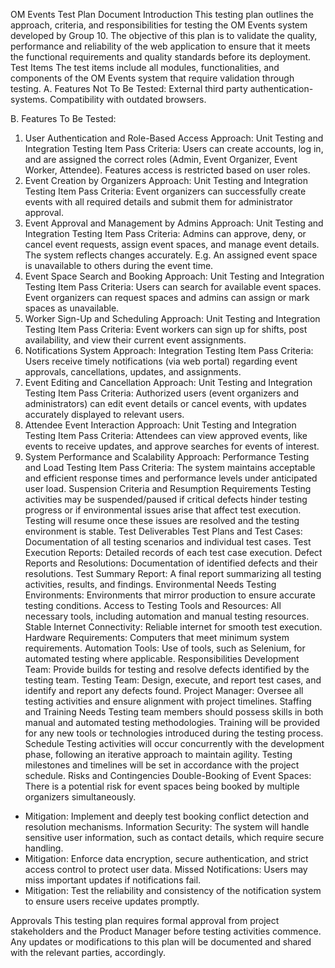 OM Events 
Test Plan Document 
Introduction 
This testing plan outlines the approach, criteria, and responsibilities for testing the OM Events system developed by Group 10. The objective of this plan is to validate the quality, performance and reliability of the web application to ensure that it meets the functional requirements and quality standards before its deployment. 
Test Items 
The test items include all modules, functionalities, and components of the OM Events system that require validation through testing. 
A. Features Not To Be Tested: 
External third party authentication-systems.
Compatibility with outdated browsers.

B. Features To Be Tested: 
1. User Authentication and Role-Based Access 
Approach: Unit Testing and Integration Testing
Item Pass Criteria: Users can create accounts, log in, and are assigned the correct roles (Admin, Event Organizer, Event Worker, Attendee). Features access is restricted based on user roles. 
2. Event Creation by Organizers 
Approach: Unit Testing and Integration Testing 
Item Pass Criteria: Event organizers can successfully create events with all required details and submit them for administrator approval. 
3. Event Approval and Management by Admins 
Approach: Unit Testing and Integration Testing 
Item Pass Criteria: Admins can approve, deny, or cancel event requests, assign event spaces, and manage event details. The system reflects changes accurately. E.g. An assigned event space is unavailable to others during the event time. 
4. Event Space Search and Booking 
Approach: Unit Testing and Integration Testing
Item Pass Criteria: Users can search for available event spaces. Event organizers can
request spaces and admins can assign or mark spaces as unavailable.
5. Worker Sign-Up and Scheduling 
Approach: Unit Testing and Integration Testing 
Item Pass Criteria: Event workers can sign up for shifts, post availability, and view their current event assignments.
6. Notifications System 
Approach: Integration Testing 
Item Pass Criteria: Users receive timely notifications (via web portal) regarding event approvals, cancellations, updates, and assignments. 
7. Event Editing and Cancellation 
Approach: Unit Testing and Integration Testing 
Item Pass Criteria: Authorized users (event organizers and administrators) can edit event details or cancel events, with updates accurately displayed to relevant users.
8. Attendee Event Interaction 
Approach: Unit Testing and Integration Testing 
Item Pass Criteria: Attendees can view approved events, like events to receive updates, and approve searches for events of interest. 
9. System Performance and Scalability 
Approach: Performance Testing and Load Testing 
Item Pass Criteria: The system maintains acceptable and efficient response times and performance levels under anticipated user load. 
Suspension Criteria and Resumption Requirements 
Testing activities may be suspended/paused if critical defects hinder testing progress or if environmental issues arise that affect test execution. Testing will resume once these issues are resolved and the testing environment is stable.
Test Deliverables 
Test Plans and Test Cases: Documentation of all testing scenarios and individual test cases.
Test Execution Reports: Detailed records of each test case execution. 
Defect Reports and Resolutions: Documentation of identified defects and their resolutions. 
Test Summary Report: A final report summarizing all testing activities, results, and findings.
Environmental Needs 
Testing Environments: Environments that mirror production to ensure accurate testing conditions. 
Access to Testing Tools and Resources: All necessary tools, including automation and manual testing resources. 
Stable Internet Connectivity: Reliable internet for smooth test execution. 
Hardware Requirements: Computers that meet minimum system requirements.
Automation Tools: Use of tools, such as Selenium, for automated testing where applicable.
Responsibilities 
Development Team: Provide builds for testing and resolve defects identified by the testing team.
Testing Team: Design, execute, and report test cases, and identify and report any defects found.
Project Manager: Oversee all testing activities and ensure alignment with project timelines. 
Staffing and Training Needs 
Testing team members should possess skills in both manual and automated testing methodologies.
Training will be provided for any new tools or technologies introduced during the testing process. 
Schedule 
Testing activities will occur concurrently with the development phase, following an iterative approach to maintain agility.
Testing milestones and timelines will be set in accordance with the project schedule. 
Risks and Contingencies 
Double-Booking of Event Spaces: There is a potential risk for event spaces being booked by multiple organizers simultaneously. 
- Mitigation: Implement and deeply test booking conflict detection and resolution
mechanisms. 
Information Security: The system will handle sensitive user information, such as contact details, which require secure handling.
- Mitigation: Enforce data encryption, secure authentication, and strict access control to protect user data.
Missed Notifications: Users may miss important updates if notifications fail. 
- Mitigation: Test the reliability and consistency of the notification system to ensure users
receive updates promptly. 

Approvals 
This testing plan requires formal approval from project stakeholders and the Product Manager before testing activities commence. Any updates or modifications to this plan will be documented and shared with the relevant parties, accordingly. 

